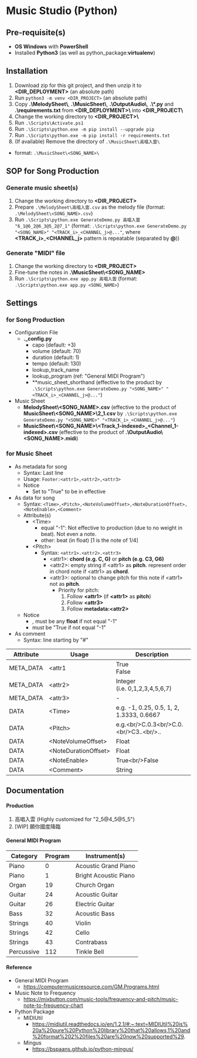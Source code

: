 # Music Studio (Python)
## Pre-requisite(s)
- __OS Windows__ with __PowerShell__
- Installed __Python3__ (as well as python_package:__virtualenv__)
## Installation
1. Download zip for this git project, and then unzip it to __<DIR_DEPLOYMENT>__ (an absolute path)
2. Run `python3 -m venv <DIR_PROJECT>` (an absolute path)
3. Copy __.\\MelodySheet\\__, __.\\MusicSheet\\__, __.\\OutputAudio\\__, __.\\\*.py__ and __.\\requirements.txt__ from __<DIR_DEPLOYMENT>\\__ into __<DIR_PROJECT\\__
4. Change the working directory to __<DIR_PROJECT>\\__
5. Run `.\Scripts\Activate.ps1`
6. Run `.\Scripts\python.exe -m pip install --upgrade pip`
7. Run `.\Scripts\python.exe -m pip install -r requirements.txt`
8. (If available) Remove the directory of `.\MusicSheet\高唱入雲\` 
  - format: `.\MusicSheet\<SONG_NAME>\`
## SOP for Song Production
### Generate music sheet(s)
1. Change the working directory to __<DIR_PROJECT>__
2. Prepare `.\MelodySheet\高唱入雲.csv` as the melody file (format: `.\MelodySheet\<SONG_NAME>.csv`)
3. Run `.\Scripts\python.exe GenerateDemo.py 高唱入雲 "6_1@6_2@6_3@5_2@7_1"` (format: `.\Scripts\python.exe GenerateDemo.py "<SONG_NAME>" "<TRACK_i>_<CHANNEL_j>@..."`, where __<TRACK_i>__\___<CHANNEL_j>__ pattern is repeatable (separated by __@__))
### Generate "MIDI" file
1. Change the working directory to __<DIR_PROJECT>__
2. Fine-tune the notes in __.\\MusicSheet\\<SONG_NAME>__
3. Run `.\Scripts\python.exe app.py 高唱入雲` (format: `.\Scripts\python.exe app.py <SONG_NAME>`)
## Settings
### for Song Production
- Configuration File
  - __.\_config.py__
    - capo (default: +3)
    - volume (default: 70)
    - duration (default: 1)
    - tempo  (default: 130)
    - lookup_track_name
    - lookup_program (ref: "General MIDI Program")
    - **music_sheet_shorthand (effective to the product by `.\Scripts\python.exe GenerateDemo.py "<SONG_NAME>" "<TRACK_i>_<CHANNEL_j>@..."`)
- Music Sheet
  - __MelodySheet\\<SONG_NAME>.csv__ (effective to the product of __MusicSheet\\<SONG_NAME>\\2_1.csv__ by `.\Scripts\python.exe GenerateDemo.py "<SONG_NAME>" "<TRACK_i>_<CHANNEL_j>@..."`)
  - __MusicSheet\\<SONG_NAME>\\<Track_1-indexed>_<Channel_1-indexed>.csv__ (effective to the product of __.\\OutputAudio\\<SONG_NAME>.midi__)
### for Music Sheet
- As metadata for song
  - Syntax: Last line
  - Usage: `Footer:<attr1>,<attr2>,<attr3>`
  - Notice
    - Set <attr1> to "True" to be in effective
- As data for song
  - Syntax: `<Time>,<Pitch>,<NoteVolumeOffset>,<NoteDurationOffset>,<NoteEnable>,<Comment>`
  - Attribute(s)
    - &lt;Time&gt;
      - equal "-1": Not effective to production (due to no weight in beat). Not even a note.
      - other: beat (in float) [1 is the note of 1/4]
    - &lt;Pitch&gt;
      - Syntax: `<attr1>.<attr2>.<attr3>`
        - &lt;attr1&gt;: __chord (e.g. C, G)__ or __pitch (e.g. C3, G6)__
        - &lt;attr2&gt;: empty string if &lt;attr1&gt; as __pitch__. represent order in chord note if &lt;attr1&gt; as __chord__.
        - &lt;attr3&gt;: optional to change pitch for this note if &lt;attr1&gt; not as __pitch__.
          - Priority for pitch:
            1. Follow __&lt;attr1&gt;__ (if __&lt;attr1&gt;__ as __pitch__)
            2. Follow __&lt;attr3&gt;__
            3. Follow __metadata:&lt;attr2&gt;__
  - Notice
    - <NoteVolumeOffset>, <NoteDurationOffset> must be any __float__ if <Time> not equal "-1"
    - <NoteEnable> must be "True if <Time> not equal "-1"
- As comment
  - Syntax: line starting by "#"

|Attribute|Usage|Description|
|---|---|---|
|META_DATA|&lt;attr1|True<br/>False|Enable this channel|
|META_DATA|&lt;attr2&gt;|Integer<br/>(i.e. 0,1,2,3,4,5,6,7)|Pitch for Note|
|META_DATA|&lt;attr3&gt;|-|(Reservation)|
|DATA|&lt;Time&gt;|e.g. -1, 0.25, 0.5, 1, 2, 1.3333, 0.6667|Time as beat&lt;br/&gt;(i.e. 1 refers to "note of 1/4")|
|DATA|&lt;Pitch&gt;|e.g.&lt;br/&gt;C.0.3&lt;br/&gt;C.0.&lt;br/&gt;C3..&lt;br/&gt;..|Lookup for a note|
|DATA|&lt;NoteVolumeOffset&gt;|Float|Adjust volume for this note|
|DATA|&lt;NoteDurationOffset&gt;|Float|Adjust duration for this note|
|DATA|&lt;NoteEnable&gt;|True&lt;br/&gt;False|Enable this note|
|DATA|&lt;Comment&gt;|String|Represent a comment visible to python data object|
## Documentation
#### Production
1. 高唱入雲 (Highly customized for "2_5@4_5@5_5")
2. [WIP] 願你國度降臨
#### General MIDI Program
|Category|Program|Instrument(s)|
|---|---|---|
|Piano|0|Acoustic Grand Piano|
|Piano|1|Bright Acoustic Piano|
|Organ|19|Church Organ|
|Guitar|24|Acoustic Guitar|
|Guitar|26|Electric Guitar|
|Bass|32|Acoustic Bass|
|Strings|40|Violin|
|Strings|42|Cello|
|Strings|43|Contrabass|
|Percussive|112|Tinkle Bell|
#### Reference
- General MIDI Program
  - https://computermusicresource.com/GM.Programs.html
- Music Note to Frequency
  - https://mixbutton.com/music-tools/frequency-and-pitch/music-note-to-frequency-chart
- Python Package
  - MIDIUtil
    - https://midiutil.readthedocs.io/en/1.2.1/#:~:text=MIDIUtil%20is%20a%20pure%20Python%20library%20that%20allows,1%20and%20format%202%20files%20are%20now%20supported%29.
  - Mingus
    - https://bspaans.github.io/python-mingus/